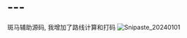 # ---
斑马辅助源码, 我增加了路线计算和打码
![Snipaste_20240101](https://github.com/Chao2024/---/assets/155616057/0ab9997e-b532-409a-9e57-6f849770e05d)
